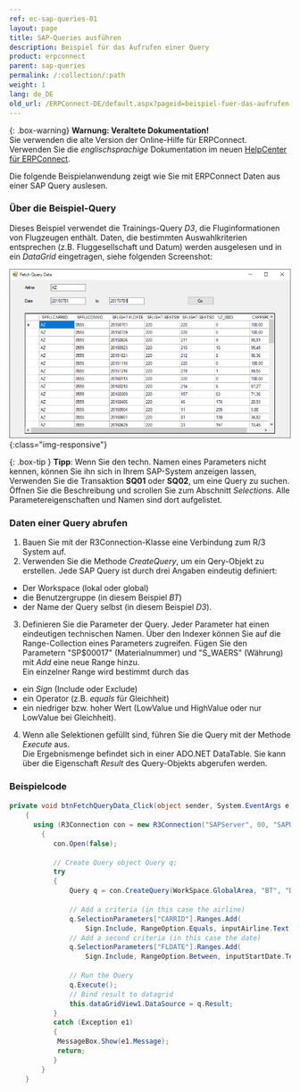 ```yaml
---
ref: ec-sap-queries-01
layout: page
title: SAP-Queries ausführen
description: Beispiel für das Aufrufen einer Query
product: erpconnect
parent: sap-queries
permalink: /:collection/:path
weight: 1
lang: de_DE
old_url: /ERPConnect-DE/default.aspx?pageid=beispiel-fuer-das-aufrufen-einer-query
---
```


{: .box-warning}
**Warnung: Veraltete Dokumentation!** <br>
Sie verwenden die alte Version der Online-Hilfe für ERPConnect.<br>
Verwenden Sie die *englischsprachige* Dokumentation im neuen [HelpCenter für ERPConnect](https://helpcenter.theobald-software.com/erpconnect/documentation/introduction/).

Die folgende Beispielanwendung zeigt wie Sie mit ERPConnect Daten aus einer SAP Query auslesen.

### Über die Beispiel-Query

Dieses Beispiel verwendet die Trainings-Query *D3*, die Fluginformationen von Flugzeugen enthält.
Daten, die bestimmten Auswahlkriterien entsprechen (z.B. Fluggesellschaft und Datum) werden ausgelesen und in ein *DataGrid* eingetragen, siehe folgenden Screenshot:

![SAP-Query-Execution](/img/content/SAP-Query-Execution.png){:class="img-responsive"}

{: .box-tip }
**Tipp**: Wenn Sie den techn. Namen eines Parameters nicht kennen, können Sie ihn sich in Ihrem SAP-System anzeigen lassen,
Verwenden Sie die Transaktion **SQ01** oder **SQ02**, um eine Query zu suchen. Öffnen Sie die Beschreibung und scrollen Sie zum Abschnitt *Selections*.
Alle Parametereigenschaften und Namen sind dort aufgelistet.

### Daten einer Query abrufen

1. Bauen Sie mit der R3Connection-Klasse eine Verbindung zum R/3 System auf.
2. Verwenden Sie die Methode *CreateQuery*, um ein Qery-Objekt zu erstellen. 
Jede SAP Query ist durch drei Angaben eindeutig definiert: 
- Der Workspace (lokal oder global)
- die Benutzergruppe (in diesem Beispiel *BT*) 
- der Name der Query selbst (in diesem Beispiel *D3*).
3. Definieren Sie die Parameter der Query.
Jeder Parameter hat einen eindeutigen technischen Namen. 
Über den Indexer können Sie auf die Range-Collection eines Parameters zugreifen.
Fügen Sie den Parametern "SP$00017" (Materialnummer) und "S_WAERS" (Währung) mit *Add* eine neue Range hinzu. <br>
Ein einzelner Range wird bestimmt durch das 
- ein *Sign* (Include oder Exclude)
- ein Operator (z.B. *equals* für Gleichheit)
- ein niedriger bzw. hoher Wert (LowValue und HighValue oder nur LowValue bei Gleichheit). 
4. Wenn alle Selektionen gefüllt sind, führen Sie die Query mit der Methode *Execute* aus.<br>
Die Ergebnismenge befindet sich in einer ADO.NET DataTable. 
Sie kann über die Eigenschaft *Result* des Query-Objekts abgerufen werden. 

### Beispielcode
```csharp
private void btnFetchQueryData_Click(object sender, System.EventArgs e)
    {
      using (R3Connection con = new R3Connection("SAPServer", 00, "SAPUser", "Password", "EN", "800"))
        { 
           con.Open(false);
 
           // Create Query object Query q; 
           try
           {
               Query q = con.CreateQuery(WorkSpace.GlobalArea, "BT", "D3");

               // Add a criteria (in this case the airline) 
               q.SelectionParameters["CARRID"].Ranges.Add(
                   Sign.Include, RangeOption.Equals, inputAirline.Text);
               // Add a second criteria (in this case the date) 
               q.SelectionParameters["FLDATE"].Ranges.Add(
                   Sign.Include, RangeOption.Between, inputStartDate.Text, inputEndDate.Text);

               // Run the Query 
               q.Execute();
               // Bind result to datagrid 
               this.dataGridView1.DataSource = q.Result;
           }
           catch (Exception e1)
           {
            MessageBox.Show(e1.Message);
            return;
           }
        }
    }
```

<!---
<details>
<summary>[VB]</summary>
{% highlight visualbasic %}
Using con As New R3Connection
  
	con.UserName = "erpconnect"
    con.Password = "pass"
    con.Language = "DE"
    con.Client = "800"
    con.Host = "sapserver"
    con.SystemNumber = 11

    con.Open(False)

    ' Create Query object
    Dim q As Query
    Try
        q = con.CreateQuery(WorkSpace.GlobalArea, _
           "/SAPQUERY/MB", "MEBESTWERTAN")
    Catch e1 As Exception
        MessageBox.Show(e1.Message)
        Exit Sub
    End Try

    ' Add a criteria (in this case the material number)
    q.SelectionParameters("SP$00017").Ranges.Add( _
       Sign.Include, RangeOption.Equals, "100-100")

    ' Add a second criteria (in this case the currency)
    q.SelectionParameters("S_WAERS").Ranges.Add( _
       Sign.Include, RangeOption.Equals, "EUR")

    ' Run the Query
    q.Execute()

    ' Bind result to datagrid
    dataGrid1.DataSource = q.Result
End Using
{% endhighlight %}
</details>
-->
